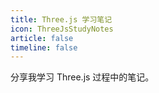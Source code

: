 ```yaml
---
title: Three.js 学习笔记
icon: ThreeJsStudyNotes
article: false
timeline: false
---
```


分享我学习 Three.js 过程中的笔记。

<Catalog base='/ThreeJsStudyNotes/' level=1 />
